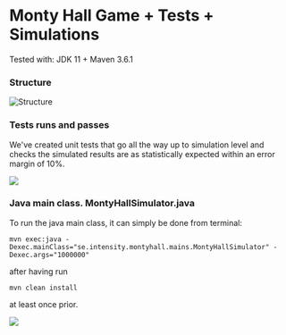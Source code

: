 # Monty Hall Game + Tests + Simulations

Tested with: JDK 11 + Maven 3.6.1

### Structure 

![Structure](https://i.imgur.com/gzyntK3.png) 

### Tests runs and passes

We've created unit tests that go all the way up to simulation level and checks the simulated results are as statistically expected within an error margin of 10%.

![](https://i.imgur.com/LTiPmNR.png)

### Java main class. MontyHallSimulator.java

To run the java main class, it can simply be done from terminal:

`mvn exec:java -Dexec.mainClass="se.intensity.montyhall.mains.MontyHallSimulator" -Dexec.args="1000000"`

after having run 

`mvn clean install`

at least once prior.

![](https://i.imgur.com/ZWsv3lK.png)